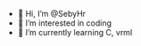 - 👋 Hi, I’m @SebyHr
- 👀 I’m interested in coding 
- 🌱 I’m currently learning C, vrml

<!---
SebyHr/SebyHr is a ✨ special ✨ repository because its `README.md` (this file) appears on your GitHub profile.
You can click the Preview link to take a look at your changes.
--->
